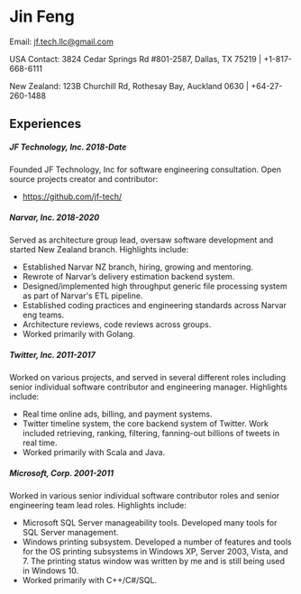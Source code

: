 # Jin Feng

Email: jf.tech.llc@gmail.com

USA Contact: 3824 Cedar Springs Rd #801-2587, Dallas, TX 75219 | +1-817-668-6111

New Zealand: 123B Churchill Rd, Rothesay Bay, Auckland 0630 | +64-27-260-1488

## Experiences

##### JF Technology, Inc. 2018-Date

Founded JF Technology, Inc for software engineering consultation. Open source projects creator and contributor:

- https://github.com/jf-tech/

##### Narvar, Inc. 2018-2020

Served as architecture group lead, oversaw software development and started New Zealand branch. Highlights include:

- Established Narvar NZ branch, hiring, growing and mentoring.
- Rewrote of Narvar’s delivery estimation backend system.
- Designed/implemented high throughput generic file processing system as part of Narvar's ETL pipeline.
- Established coding practices and engineering standards across Narvar eng teams.
- Architecture reviews, code reviews across groups.
- Worked primarily with Golang.

##### Twitter, Inc. 2011-2017

Worked on various projects, and served in several different roles including senior individual software contributor and engineering manager. Highlights include:

- Real time online ads, billing, and payment systems.
- Twitter timeline system, the core backend system of Twitter. Work included retrieving, ranking, filtering, fanning-out billions of tweets in real time.
- Worked primarily with Scala and Java.

##### Microsoft, Corp. 2001-2011
Worked in various senior individual software contributor roles and senior engineering team lead roles. Highlights include:

- Microsoft SQL Server manageability tools. Developed many tools for SQL Server management.
- Windows printing subsystem. Developed a number of features and tools for the OS printing subsystems in Windows XP, Server 2003, Vista, and 7. The printing status window was written by me and is still being used in Windows 10.
- Worked primarily with C++/C#/SQL.
